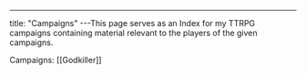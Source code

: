 ---
title: "Campaigns"
---This page serves as an Index for my TTRPG campaigns containing material relevant to the players of the given campaigns.

Campaigns:
[[Godkiller]]